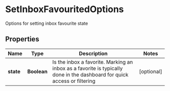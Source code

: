 

# SetInboxFavouritedOptions

Options for setting inbox favourite state
## Properties

Name | Type | Description | Notes
------------ | ------------- | ------------- | -------------
**state** | **Boolean** | Is the inbox a favorite. Marking an inbox as a favorite is typically done in the dashboard for quick access or filtering |  [optional]



